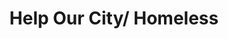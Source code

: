 ---
pid: PT265
title: Help Our City/ Homeless
location_transcription: Anywhere
zipcode: '19133'
outside_phl: 
neighborhood: Fairhill,North Philadelphia
age: '24'
age_range: 20-29
instagram: 
image_file_name: PT_265.jpg
proposal_transcription: |-
  Help Homeless
  Help our City
topic: Inequality,Philadelphia
topic_summary: 0, 0
type: Billboard
keywords_other: 
credit: x.Tainaa.x
image_labels: "(Light up sign)"
twitter: 
facebook: 
permalink: "/monuments/pt265/"
layout: item-page
---